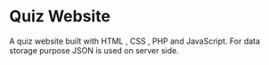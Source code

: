 # Quiz Website
 A quiz website built with HTML , CSS , PHP and JavaScript. For data storage purpose JSON is used on server side.

